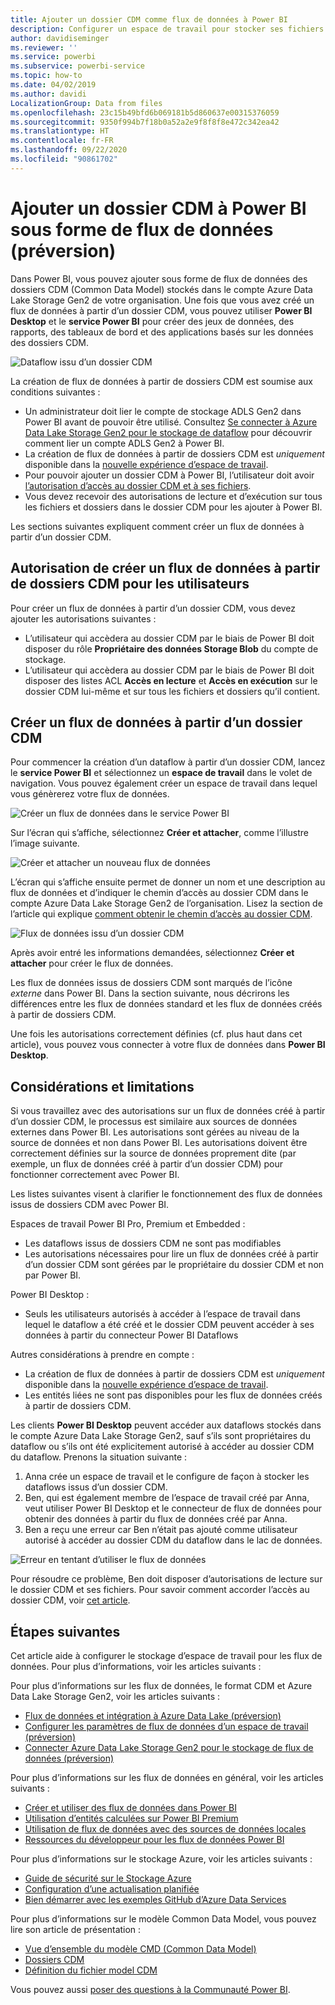 ```yaml
---
title: Ajouter un dossier CDM comme flux de données à Power BI
description: Configurer un espace de travail pour stocker ses fichiers de données et de définition de dataflow dans Azure Data Lake Storage Gen2
author: davidiseminger
ms.reviewer: ''
ms.service: powerbi
ms.subservice: powerbi-service
ms.topic: how-to
ms.date: 04/02/2019
ms.author: davidi
LocalizationGroup: Data from files
ms.openlocfilehash: 23c15b49bfd6b069181b5d860637e00315376059
ms.sourcegitcommit: 9350f994b7f18b0a52a2e9f8f8f8e472c342ea42
ms.translationtype: HT
ms.contentlocale: fr-FR
ms.lasthandoff: 09/22/2020
ms.locfileid: "90861702"
---
```

# <a name="add-a-cdm-folder-to-power-bi-as-a-dataflow-preview"></a>Ajouter un dossier CDM à Power BI sous forme de flux de données (préversion)

Dans Power BI, vous pouvez ajouter sous forme de flux de données des dossiers CDM (Common Data Model) stockés dans le compte Azure Data Lake Storage Gen2 de votre organisation. Une fois que vous avez créé un flux de données à partir d’un dossier CDM, vous pouvez utiliser **Power BI Desktop** et le **service Power BI** pour créer des jeux de données, des rapports, des tableaux de bord et des applications basés sur les données des dossiers CDM.

![Dataflow issu d’un dossier CDM](media/service-dataflows-add-cdm-folder/dataflow-from-cdm-folder_01.jpg)

La création de flux de données à partir de dossiers CDM est soumise aux conditions suivantes :

* Un administrateur doit lier le compte de stockage ADLS Gen2 dans Power BI avant de pouvoir être utilisé. Consultez [Se connecter à Azure Data Lake Storage Gen2 pour le stockage de dataflow](service-dataflows-connect-azure-data-lake-storage-gen2.md) pour découvrir comment lier un compte ADLS Gen2 à Power BI.
* La création de flux de données à partir de dossiers CDM est *uniquement* disponible dans la [nouvelle expérience d’espace de travail](../collaborate-share/service-create-the-new-workspaces.md). 
* Pour pouvoir ajouter un dossier CDM à Power BI, l’utilisateur doit avoir [l’autorisation d’accès au dossier CDM et à ses fichiers](./service-dataflows-azure-data-lake-integration.md).
* Vous devez recevoir des autorisations de lecture et d’exécution sur tous les fichiers et dossiers dans le dossier CDM pour les ajouter à Power BI.

Les sections suivantes expliquent comment créer un flux de données à partir d’un dossier CDM.

## <a name="authorizing-users-for-cdm-folders-to-create-a-dataflow"></a>Autorisation de créer un flux de données à partir de dossiers CDM pour les utilisateurs

Pour créer un flux de données à partir d’un dossier CDM, vous devez ajouter les autorisations suivantes :
* L’utilisateur qui accèdera au dossier CDM par le biais de Power BI doit disposer du rôle **Propriétaire des données Storage Blob** du compte de stockage.
* L’utilisateur qui accèdera au dossier CDM par le biais de Power BI doit disposer des listes ACL **Accès en lecture** et **Accès en exécution** sur le dossier CDM lui-même et sur tous les fichiers et dossiers qu’il contient. 

## <a name="create-a-dataflow-from-a-cdm-folder"></a>Créer un flux de données à partir d’un dossier CDM

Pour commencer la création d’un dataflow à partir d’un dossier CDM, lancez le **service Power BI** et sélectionnez un **espace de travail** dans le volet de navigation. Vous pouvez également créer un espace de travail dans lequel vous génèrerez votre flux de données.

![Créer un flux de données dans le service Power BI](media/service-dataflows-add-cdm-folder/dataflow-from-cdm-folder_02.jpg)

Sur l’écran qui s’affiche, sélectionnez **Créer et attacher**, comme l’illustre l’image suivante.

![Créer et attacher un nouveau flux de données](media/service-dataflows-add-cdm-folder/dataflow-from-cdm-folder_03.jpg)

L’écran qui s’affiche ensuite permet de donner un nom et une description au flux de données et d’indiquer le chemin d’accès au dossier CDM dans le compte Azure Data Lake Storage Gen2 de l’organisation. Lisez la section de l’article qui explique [comment obtenir le chemin d’accès au dossier CDM](service-dataflows-configure-workspace-storage-settings.md#get-the-uri-of-stored-dataflow-files). 

![Flux de données issu d’un dossier CDM](media/service-dataflows-add-cdm-folder/dataflow-from-cdm-folder_01.jpg)

Après avoir entré les informations demandées, sélectionnez **Créer et attacher** pour créer le flux de données.

Les flux de données issus de dossiers CDM sont marqués de l’icône *externe* dans Power BI. Dans la section suivante, nous décrirons les différences entre les flux de données standard et les flux de données créés à partir de dossiers CDM.

Une fois les autorisations correctement définies (cf. plus haut dans cet article), vous pouvez vous connecter à votre flux de données dans **Power BI Desktop**.


## <a name="considerations-and-limitations"></a>Considérations et limitations

Si vous travaillez avec des autorisations sur un flux de données créé à partir d’un dossier CDM, le processus est similaire aux sources de données externes dans Power BI. Les autorisations sont gérées au niveau de la source de données et non dans Power BI. Les autorisations doivent être correctement définies sur la source de données proprement dite (par exemple, un flux de données créé à partir d’un dossier CDM) pour fonctionner correctement avec Power BI.

Les listes suivantes visent à clarifier le fonctionnement des flux de données issus de dossiers CDM avec Power BI.

Espaces de travail Power BI Pro, Premium et Embedded :
* Les dataflows issus de dossiers CDM ne sont pas modifiables
* Les autorisations nécessaires pour lire un flux de données créé à partir d’un dossier CDM sont gérées par le propriétaire du dossier CDM et non par Power BI.

Power BI Desktop :
* Seuls les utilisateurs autorisés à accéder à l’espace de travail dans lequel le dataflow a été créé et le dossier CDM peuvent accéder à ses données à partir du connecteur Power BI Dataflows


Autres considérations à prendre en compte :

* La création de flux de données à partir de dossiers CDM est *uniquement* disponible dans la [nouvelle expérience d’espace de travail](../collaborate-share/service-create-the-new-workspaces.md).
* Les entités liées ne sont pas disponibles pour les flux de données créés à partir de dossiers CDM.


Les clients **Power BI Desktop** peuvent accéder aux dataflows stockés dans le compte Azure Data Lake Storage Gen2, sauf s’ils sont propriétaires du dataflow ou s’ils ont été explicitement autorisé à accéder au dossier CDM du dataflow. Prenons la situation suivante :

1.    Anna crée un espace de travail et le configure de façon à stocker les dataflows issus d’un dossier CDM.
2.    Ben, qui est également membre de l’espace de travail créé par Anna, veut utiliser Power BI Desktop et le connecteur de flux de données pour obtenir des données à partir du flux de données créé par Anna.
3.    Ben a reçu une erreur car Ben n’était pas ajouté comme utilisateur autorisé à accéder au dossier CDM du dataflow dans le lac de données.

  ![Erreur en tentant d’utiliser le flux de données](media/service-dataflows-configure-workspace-storage-settings/dataflow-storage-settings_08.jpg)

Pour résoudre ce problème, Ben doit disposer d’autorisations de lecture sur le dossier CDM et ses fichiers. Pour savoir comment accorder l’accès au dossier CDM, voir [cet article](./service-dataflows-azure-data-lake-integration.md).


## <a name="next-steps"></a>Étapes suivantes

Cet article aide à configurer le stockage d’espace de travail pour les flux de données. Pour plus d’informations, voir les articles suivants :

Pour plus d’informations sur les flux de données, le format CDM et Azure Data Lake Storage Gen2, voir les articles suivants :

* [Flux de données et intégration à Azure Data Lake (préversion)](service-dataflows-azure-data-lake-integration.md)
* [Configurer les paramètres de flux de données d’un espace de travail (préversion)](service-dataflows-configure-workspace-storage-settings.md)
* [Connecter Azure Data Lake Storage Gen2 pour le stockage de flux de données (préversion)](service-dataflows-connect-azure-data-lake-storage-gen2.md)

Pour plus d’informations sur les flux de données en général, voir les articles suivants :

* [Créer et utiliser des flux de données dans Power BI](service-dataflows-create-use.md)
* [Utilisation d’entités calculées sur Power BI Premium](service-dataflows-computed-entities-premium.md)
* [Utilisation de flux de données avec des sources de données locales](service-dataflows-on-premises-gateways.md)
* [Ressources du développeur pour les flux de données Power BI](service-dataflows-developer-resources.md)

Pour plus d’informations sur le stockage Azure, voir les articles suivants :
* [Guide de sécurité sur le Stockage Azure](/azure/storage/common/storage-security-guide)
* [Configuration d’une actualisation planifiée](../connect-data/refresh-scheduled-refresh.md)
* [Bien démarrer avec les exemples GitHub d’Azure Data Services](https://aka.ms/cdmadstutorial)

Pour plus d’informations sur le modèle Common Data Model, vous pouvez lire son article de présentation :
* [Vue d’ensemble du modèle CMD (Common Data Model) ](/powerapps/common-data-model/overview)
* [Dossiers CDM](/common-data-model/data-lake)
* [Définition du fichier model CDM](/common-data-model/model-json)

Vous pouvez aussi [poser des questions à la Communauté Power BI](https://community.powerbi.com/).